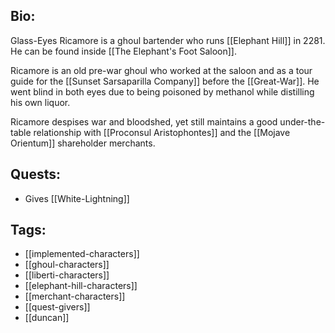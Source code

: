## Bio:

Glass-Eyes Ricamore is a ghoul bartender who runs [[Elephant Hill]] in 2281. He can be found inside [[The Elephant's Foot Saloon]].

Ricamore is an old pre-war ghoul who worked at the saloon and as a tour guide for the [[Sunset Sarsaparilla Company]] before the [[Great-War]]. He went blind in both eyes due to being poisoned by methanol while distilling his own liquor.

Ricamore despises war and bloodshed, yet still maintains a good under-the-table relationship with [[Proconsul Aristophontes]] and the [[Mojave Orientum]] shareholder merchants.

## Quests:

- Gives [[White-Lightning]]

## Tags:

- [[implemented-characters]]
- [[ghoul-characters]]
- [[liberti-characters]]
- [[elephant-hill-characters]]
- [[merchant-characters]]
- [[quest-givers]]
- [[duncan]]